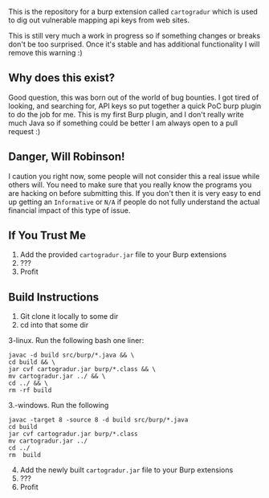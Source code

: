 This is the repository for a burp extension called `cartogradur` which is used to dig out vulnerable mapping api keys from web sites.

This is still very much a work in progress so if something changes or breaks don't be too surprised.  Once it's stable and has additional functionality I will remove this warning :)

## Why does this exist?

Good question, this was born out of the world of bug bounties.  I got tired of looking, and searching for, API keys so put together a quick PoC burp plugin to do the job for me.  This is my first Burp plugin, and I don't really write much Java so if something could be better I am always open to a pull request :)

## Danger, Will Robinson!

I caution you right now, some people will not consider this a real issue while others will. You need to make sure that you really know the programs you are hacking on before submitting this.  If you don't then it is very easy to end up getting an `Informative` or `N/A` if people do not fully understand the actual financial impact of this type of issue.

## If You Trust Me

1. Add the provided `cartogradur.jar` file to your Burp extensions
2. ???
3. Profit

## Build Instructions

1. Git clone it locally to some dir
2. cd into that some dir

3-linux. Run the following bash one liner: 
```
javac -d build src/burp/*.java && \
cd build && \
jar cvf cartogradur.jar burp/*.class && \
mv cartogradur.jar ../ && \
cd ../ && \
rm -rf build
```

3.-windows. Run the following
```
javac -target 8 -source 8 -d build src/burp/*.java
cd build
jar cvf cartogradur.jar burp/*.class
mv cartogradur.jar ../
cd ../
rm  build
```
4. Add the newly built `cartogradur.jar` file to your Burp extensions
5. ???
6. Profit

